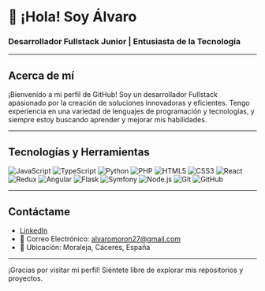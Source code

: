 # 👋 ¡Hola! Soy Álvaro

### Desarrollador Fullstack Junior | Entusiasta de la Tecnología

---

## Acerca de mí

¡Bienvenido a mi perfil de GitHub! Soy un desarrollador Fullstack apasionado por la creación de soluciones innovadoras y eficientes. Tengo experiencia en una variedad de lenguajes de programación y tecnologías, y siempre estoy buscando aprender y mejorar mis habilidades.

---

## Tecnologías y Herramientas

![JavaScript](https://simpleicons.org/icons/javascript.svg)
![TypeScript](https://simpleicons.org/icons/typescript.svg)
![Python](https://simpleicons.org/icons/python.svg)
![PHP](https://simpleicons.org/icons/php.svg)
![HTML5](https://simpleicons.org/icons/html5.svg)
![CSS3](https://simpleicons.org/icons/css3.svg)
![React](https://simpleicons.org/icons/react.svg)
![Redux](https://simpleicons.org/icons/redux.svg)
![Angular](https://simpleicons.org/icons/angular.svg)
![Flask](https://simpleicons.org/icons/flask.svg)
![Symfony](https://simpleicons.org/icons/symfony.svg)
![Node.js](https://simpleicons.org/icons/node-dot-js.svg)
![Git](https://simpleicons.org/icons/git.svg)
![GitHub](https://simpleicons.org/icons/github.svg)

---

## Contáctame

- [LinkedIn](https://www.linkedin.com/in/alvaro-mor%C3%B3n-gonz%C3%A1lez-a232a9168/)
- 📩 Correo Electrónico: alvaromoron27@gmail.com
- 📍 Ubicación: Moraleja, Cáceres, España
---

¡Gracias por visitar mi perfil! Siéntete libre de explorar mis repositorios y proyectos.
